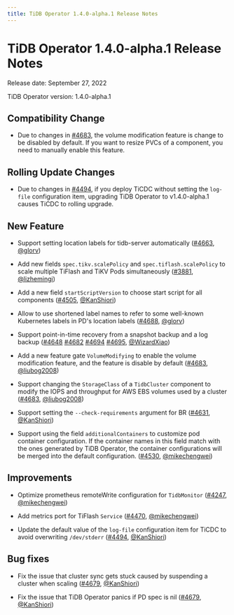 ```yaml
---
title: TiDB Operator 1.4.0-alpha.1 Release Notes
---
```


# TiDB Operator 1.4.0-alpha.1 Release Notes

Release date: September 27, 2022

TiDB Operator version: 1.4.0-alpha.1

## Compatibility Change

- Due to changes in [#4683](https://github.com/pingcap/tidb-operator/pull/4683), the volume modification feature is change to be disabled by default. If you want to resize PVCs of a component, you need to manually enable this feature.

## Rolling Update Changes

- Due to changes in [#4494](https://github.com/pingcap/tidb-operator/pull/4494), if you deploy TiCDC without setting the `log-file` configuration item, upgrading TiDB Operator to v1.4.0-alpha.1 causes TiCDC to rolling upgrade.

## New Feature

- Support setting location labels for tidb-server automatically ([#4663](https://github.com/pingcap/tidb-operator/pull/4663), [@glorv](https://github.com/glorv))

- Add new fields `spec.tikv.scalePolicy` and `spec.tiflash.scalePolicy` to scale multiple TiFlash and TiKV Pods simultaneously ([#3881](https://github.com/pingcap/tidb-operator/pull/3881), [@lizhemingi](https://github.com/lizhemingi))

- Add a new field `startScriptVersion` to choose start script for all components ([#4505](https://github.com/pingcap/tidb-operator/pull/4505), [@KanShiori](https://github.com/KanShiori))

- Allow to use shortened label names to refer to some well-known Kubernetes labels in PD's location labels ([#4688](https://github.com/pingcap/tidb-operator/pull/4688), [@glorv](https://github.com/glorv))

- Support point-in-time recovery from a snapshot backup and a log backup ([#4648](https://github.com/pingcap/tidb-operator/pull/4648) [#4682](https://github.com/pingcap/tidb-operator/pull/4682) [#4694](https://github.com/pingcap/tidb-operator/pull/4694) [#4695](https://github.com/pingcap/tidb-operator/pull/4695), [@WizardXiao](https://github.com/WizardXiao))

- Add a new feature gate `VolumeModifying` to enable the volume modification feature, and the feature is disable by default ([#4683](https://github.com/pingcap/tidb-operator/pull/4683), [@liubog2008](https://github.com/liubog2008))

- Support changing the `StorageClass` of a `TidbCluster` component to modify the IOPS and throughput for AWS EBS volumes used by a cluster ([#4683](https://github.com/pingcap/tidb-operator/pull/4683), [@liubog2008](https://github.com/liubog2008))

- Support setting the `--check-requirements` argument for BR ([#4631](https://github.com/pingcap/tidb-operator/pull/4631), [@KanShiori](https://github.com/KanShiori))

- Support using the field `additionalContainers` to customize pod container configuration. If the container names in this field match with the ones generated by TiDB Operator, the container configurations will be merged into the default configuration. ([#4530](https://github.com/pingcap/tidb-operator/pull/4530), [@mikechengwei](https://github.com/mikechengwei))

## Improvements

- Optimize prometheus remoteWrite configuration for `TidbMonitor` ([#4247](https://github.com/pingcap/tidb-operator/pull/4247), [@mikechengwei](https://github.com/mikechengwei))

- Add metrics port for TiFlash `Service` ([#4470](https://github.com/pingcap/tidb-operator/pull/4470), [@mikechengwei](https://github.com/mikechengwei))

- Update the default value of the `log-file` configuration item for TiCDC to avoid overwriting `/dev/stderr` ([#4494](https://github.com/pingcap/tidb-operator/pull/4494), [@KanShiori](https://github.com/KanShiori))

## Bug fixes

- Fix the issue that cluster sync gets stuck caused by suspending a cluster when scaling ([#4679](https://github.com/pingcap/tidb-operator/pull/4679), [@KanShiori](https://github.com/KanShiori))

- Fix the issue that TiDB Operator panics if PD spec is nil ([#4679](https://github.com/pingcap/tidb-operator/pull/4691), [@KanShiori](https://github.com/mahjonp))